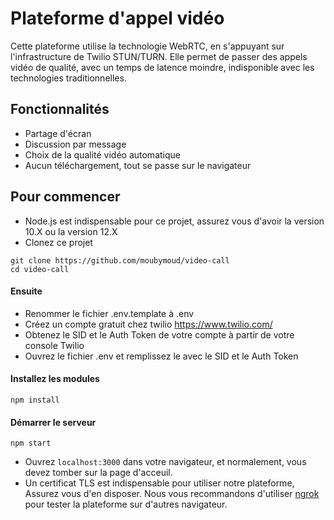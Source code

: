 # Plateforme d'appel vidéo

Cette plateforme utilise la technologie WebRTC, en s'appuyant sur l'infrastructure de Twilio STUN/TURN. 
Elle permet de passer des appels vidéo de qualité, avec un temps de latence moindre, indisponible avec les technologies traditionnelles.


## Fonctionnalités

- Partage d'écran
- Discussion par message
- Choix de la qualité vidéo automatique
- Aucun téléchargement, tout se passe sur le navigateur

## Pour commencer 


- Node.js est indispensable pour ce projet, assurez vous d'avoir la version 10.X ou la version 12.X
- Clonez ce projet

```
git clone https://github.com/moubymoud/video-call
cd video-call
```

#### Ensuite

- Renommer le fichier .env.template à .env
- Créez un compte gratuit chez twilio https://www.twilio.com/
- Obtenez le SID et le Auth Token de votre compte à partir de votre console Twilio
- Ouvrez le fichier .env et remplissez le avec le SID et le Auth Token

#### Installez les modules 

```
npm install
```

#### Démarrer le serveur

```
npm start
```

- Ouvrez `localhost:3000` dans votre navigateur, et normalement, vous devez tomber sur la page d'acceuil. 
- Un certificat TLS est indispensable pour utiliser notre plateforme, Assurez vous d'en disposer.
  Nous vous recommandons d'utiliser [ngrok](https://ngrok.com/) pour tester la plateforme sur d'autres navigateur.